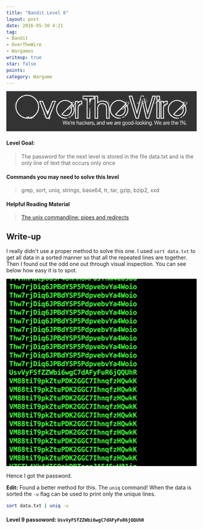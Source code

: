 ```yaml
---
title: "Bandit Level 8"
layout: post
date: 2016-05-30 4:21
tag:
- Bandit
- OverTheWire
- Wargames
writeup: true
star: false
points:
category: Wargame
---
```


![OverTheWire logo](/assets/images/OverTheWire/logo.png)

#### Level Goal:

>The password for the next level is stored in the file data.txt and is the only line of text that occurs only once

#### Commands you may need to solve this level

>grep, sort, uniq, strings, base64, tr, tar, gzip, bzip2, xxd

#### Helpful Reading Material

>[The unix commandline: pipes and redirects](http://www.westwind.com/reference/os-x/commandline/pipes.html)

## Write-up

I really didn't use a proper method to solve this one. I used `sort data.txt` to get all data in a sorted manner so that all the repeated lines are together. Then I found out the odd one out through visual inspection. You can see below how easy it is to spot.

![sort_output](/assets/images/OverTheWire/Bandit/level8_sort.png)

Hence I got the password.

**Edit:** Found a better method for this. The `uniq` command! When the data is sorted the `-u` flag can be used to print only the unique lines.

~~~bash
sort data.txt | uniq -u
~~~

#### Level 9 passoword: `UsvVyFSfZZWbi6wgC7dAFyFuR6jQQUhR`
